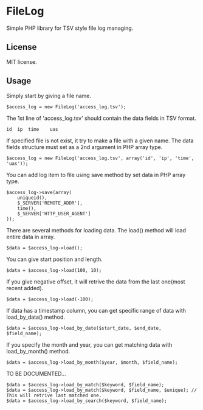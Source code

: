 FileLog
=======

Simple PHP library for TSV style file log managing.

License
-------
MIT license.

Usage
-----

Simply start by giving a file name.

	$access_log = new FileLog('access_log.tsv');

The 1st line of 'access_log.tsv' should contain the data fields in TSV format.

	id	ip	time	uas

If specified file is not exist, it try to make a file with a given name. The data fields structure must set as a 2nd argument in PHP array type.

	$access_log = new FileLog('access_log.tsv', array('id', 'ip', 'time', 'uas'));

You can add log item to file using save method by set data in PHP array type.

	$access_log->save(array(
		uniqueid(), 
		$_SERVER['REMOTE_ADDR'], 
		time(), 
		$_SERVER['HTTP_USER_AGENT']
	));

There are several methods for loading data. The load() method will load entire data in array.

	$data = $access_log->load();

You can give start position and length.

	$data = $access_log->load(100, 10);

If you give negative offset, it will retrive the data from the last one(most recent added).

	$data = $access_log->load(-100);

If data has a timestamp column, you can get specific range of data with load_by_data() method.

	$data = $access_log->load_by_date($start_date, $end_date, $field_name);

If you specify the month and year, you can get matching data with load_by_month() method.

	$data = $access_log->load_by_month($year, $month, $field_name);

TO BE DOCUMENTED...

	$data = $access_log->load_by_match($keyword, $field_name);
	$data = $access_log->load_by_match($keyword, $field_name, $unique);	// This will retrive last matched one.
	$data = $access_log->load_by_search($keyword, $field_name);
